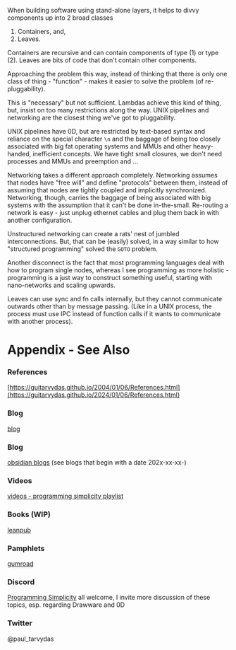 When building software using stand-alone layers, it helps to divvy components up into 2 broad classes
1) Containers, and,
2) Leaves. 

Containers are recursive and can contain components of type (1) or type (2). Leaves are bits of code that don't contain other components. 

Approaching the problem this way, instead of thinking that there is only one class of thing - "function" - makes it easier to solve the problem (of re-pluggability).

This is "necessary" but not sufficient. Lambdas achieve this kind of thing, but, insist on too many restrictions along the way. UNIX pipelines and networking are the closest thing we've got to pluggability. 

UNIX pipelines have 0D, but are restricted by text-based syntax and reliance on the special character `\n` and the baggage of being too closely associated with big fat operating systems and MMUs and other heavy-handed, inefficient concepts. We have tight small closures, we don't need processes and MMUs and preemption and ... 

Networking takes a different approach completely. Networking assumes that nodes have "free will" and define "protocols" between them, instead of assuming that nodes are tightly coupled and implicitly synchronized. Networking, though, carries the baggage of being associated with big systems with the assumption that it can't be done in-the-small. Re-routing a network is easy - just unplug ethernet cables and plug them back in with another configuration. 

Unstructured networking can create a rats' nest of jumbled interconnections. But, that can be (easily) solved, in a way similar to how "structured programming" solved the `GOTO` problem.

Another disconnect is the fact that most programming languages deal with how to program single nodes, whereas I see programming as more holistic - programming is a just way to construct something useful, starting with nano-networks and scaling upwards.

Leaves can use sync and fn calls internally, but they cannot communicate outwards other than by message passing. (Like in a UNIX process, the process must use IPC instead of function calls if it wants to communicate with another process).


# Appendix - See Also

### References

[https://guitarvydas.github.io/2004/01/06/References.html](https://guitarvydas.github.io/2024/01/06/References.html)

### Blog
[blog](https://guitarvydas.github.io/)

### Blog
[obsidian blogs](https://publish.obsidian.md/programmingsimplicity) (see blogs that begin with a date 202x-xx-xx-)
### Videos
[videos - programming simplicity playlist](https://www.youtube.com/@programmingsimplicity2980)
### Books (WIP)
[leanpub](https://leanpub.com/u/paul-tarvydas)
### Pamphlets
[gumroad](https://tarvydas.gumroad.com/l/dvtej?_gl=1*o7hy6z*_ga*MjA0NzUyMDY1Mi4xNzA3NDc3MDIx*_ga_6LJN6D94N6*MTcwNzQ3NzAyMC4xLjEuMTcwNzQ3NzI5Ni4wLjAuMA..)
### Discord
[Programming Simplicity](https://discord.gg/Jjx62ypR) all welcome, I invite more discussion of these topics, esp. regarding Drawware and 0D
### Twitter
@paul_tarvydas

<script src="https://utteranc.es/client.js" 
        repo="guitarvydas/guitarvydas.github.io" 
        issue-term="pathname" 
        theme="github-light" 
        crossorigin="anonymous" 
        async> 
</script> 
